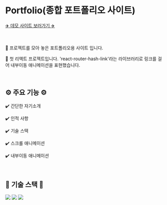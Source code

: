 # Portfolio(종합 포트폴리오 사이트)

[✈️ 데모 사이트 보러가기 ✈️](https://portfolio-site-brown-three.vercel.app/)

<br/>

🔹 프로젝트를 모아 놓은 포트폴리오용 사이트 입니다.

🔹 첫 리액트 프로젝트입니다. 'react-router-hash-link'라는 라이브러리로 링크를 걸어 내부이동 애니메이션을 표현했습니다.

<br/>

## ⚙️ 주요 기능 ⚙️

✔️ 간단한 자기소개

✔️ 인적 사항

✔️ 기술 스택

✔️ 스크롤 애니메이션

✔️ 내부이동 애니메이션

<br/>

## 🔧 기술 스택 🔧

<img src="https://img.shields.io/badge/javascript-F7DF1E?style=flat-square&#38;logo=javaScipt&#38;logoColor=black" />

<img src="https://img.shields.io/badge/react-61DAFB?style=flat-square&#38;logo=react&#38;logoColor=black" />

<img src="https://img.shields.io/badge/vercel-000000?style=flat-square&#38;logo=vercel&#38;logoColor=white" />
